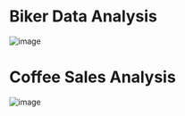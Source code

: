 # Biker Data Analysis
![image](https://github.com/sadiamhjbn/Excel_Projects/assets/24777352/590cf0a8-29d3-4e00-8148-fcdbdd0576c3)
# Coffee Sales Analysis
![image](https://github.com/sadiamhjbn/Excel_Projects/assets/24777352/0093e992-df49-4596-b8ca-5bae09b63ba5)


